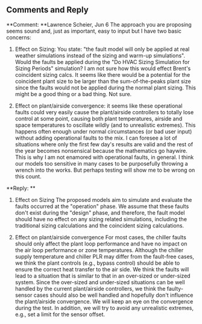 
## Comments and Reply ##

**Comment: **Lawrence Scheier, Jun 6 
The approach you are proposing seems sound and, just as important, easy to input but I have two basic concerns:

1) Effect on Sizing: You state: "the fault model will only be applied at real weather simulations instead of the sizing and warm-up simulations". Would the faults be applied during the "Do HVAC Sizing Simulation for Sizing Periods" simulation? I am not sure how this would effect Brent's coincident sizing calcs. It seems like there would be a potential for the coincident plant size to be larger than the sum-of-the-peaks plant size since the faults would not be applied during the normal plant sizing. This might be a good thing or a bad thing. Not sure.

2) Effect on plant/airside convergence: it seems like these operational faults could very easily cause the plant/airside controllers to totally lose control at some point, causing both plant temperatures, airside and space temperatures to oscillate wildly (and to unrealistic extremes). This happens often enough under normal circumstances (or bad user input) without adding operational faults to the mix. I can foresee a lot of situations where only the first few day's results are valid and the rest of the year becomes nonsensical because the mathematics go haywire. This is why I am not enamored with operational faults, in general. I think our models too sensitive in many cases to be purposefully throwing a wrench into the works. But perhaps testing will show me to be wrong on this count. 

**Reply: **

1) Effect on Sizing
The proposed models aim to simulate and evaluate the faults occurred at the "operation" phase. We assume that these faults don't exist during the "design" phase, and therefore, the fault model should have no effect on any sizing related simulations, including the traditional sizing calculations and the coincident sizing calculations. 

2) Effect on plant/airside convergence
For most cases, the chiller faults should only affect the plant loop performance and have no impact on the air loop performance or zone temperatures. Although the chiller supply temperature and chiller PLR may differ from the fault-free cases, we think the plant controls (e.g., bypass control) should be able to ensure the correct heat transfer to the air side. We think the faults will lead to a situation that is similar to that in an over-sized or under-sized system. Since the over-sized and under-sized situations can be well handled by the current plant/airside controllers, we think the faulty-sensor cases should also be well handled and hopefully don't influence the plant/airside convergence. We will keep an eye on the convergence during the test. In addition, we will try to avoid any unrealistic extremes, e.g., set a limit for the sensor offset.
